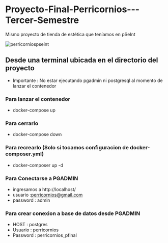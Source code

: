 # Proyecto-Final-Perricornios---Tercer-Semestre
Mismo proyecto de tienda de estética que teníamos en pSeInt

![perricorniospseint](https://github.com/CodeSystem2022/Proyecto-Final-Perricornios---Tercer-Semestre/assets/92758405/58da16cb-b222-4129-a2b8-ca3050f19592)

## Desde una terminal ubicada en el directorio del proyecto
- Importante : No estar ejecutando pgadmin ni postgresql al momento de lanzar el contenedor

### Para lanzar el contenedor
- docker-compose up

### Para cerrarlo
- docker-compose down

### Para recrearlo (Solo si tocamos configuracion de docker-composer.yml)
- docker-composer up -d

### Para Conectarse a PGADMIN
- ingresamos a http://localhost/
- usuario :perricornios@gmail.com
- password : admin

### Para crear conexion a base de datos desde PGADMIN
- HOST : postgres
- Usuario : perricornios
- Password : perricornios_pfinal
